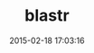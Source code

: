 ---
layout: post
title:  "blastr"
repo:   "lkoskela/blastr"
date:   2015-02-18 17:03:16
gemurl: http://github.com/lkoskela/blastr
---